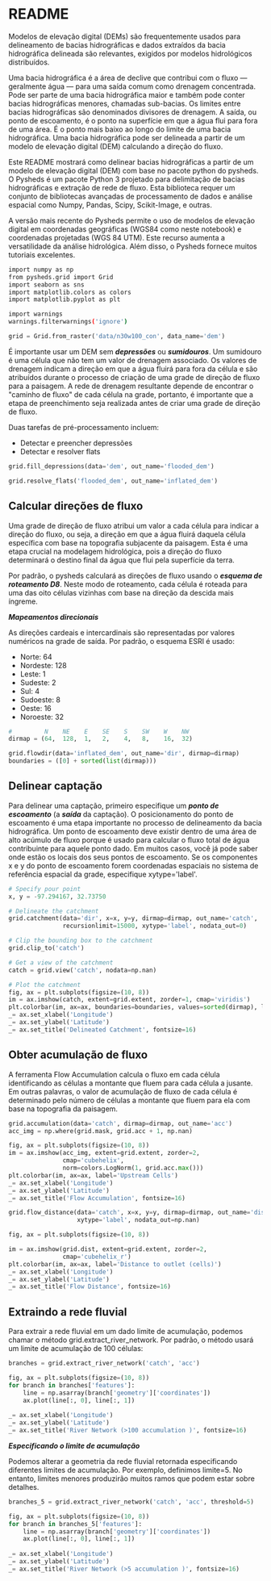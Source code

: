 # README

Modelos de elevação digital (DEMs) são frequentemente usados ​​para delineamento de bacias hidrográficas e dados extraídos da bacia hidrográfica delineada são relevantes, exigidos por modelos hidrológicos distribuídos.

Uma bacia hidrográfica é a área de declive que contribui com o fluxo — geralmente água — para uma saída comum como drenagem concentrada. Pode ser parte de uma bacia hidrográfica maior e também pode conter bacias hidrográficas menores, chamadas sub-bacias. Os limites entre bacias hidrográficas são denominados divisores de drenagem. A saída, ou ponto de escoamento, é o ponto na superfície em que a água flui para fora de uma área. É o ponto mais baixo ao longo do limite de uma bacia hidrográfica. Uma bacia hidrográfica pode ser delineada a partir de um modelo de elevação digital (DEM) calculando a direção do fluxo.

Este README mostrará como delinear bacias hidrográficas a partir de um modelo de elevação digital (DEM) com base no pacote python do pysheds. O Pysheds é um pacote Python 3 projetado para delimitação de bacias hidrográficas e extração de rede de fluxo. Esta biblioteca requer um conjunto de bibliotecas avançadas de processamento de dados e análise espacial como Numpy, Pandas, Scipy, Scikit-Image,  e outras.

A versão mais recente do Pysheds permite o uso de modelos de elevação digital em coordenadas geográficas (WGS84 como neste notebook) e coordenadas projetadas (WGS 84 UTM). Este recurso aumenta a versatilidade da análise hidrológica. Além disso, o Pysheds fornece muitos tutoriais excelentes.
```bash
import numpy as np
from pysheds.grid import Grid
import seaborn as sns
import matplotlib.colors as colors
import matplotlib.pyplot as plt

import warnings
warnings.filterwarnings('ignore')
```



```python
grid = Grid.from_raster('data/n30w100_con', data_name='dem')
```



É importante usar um DEM sem ***depressões*** ou ***sumidouros***. Um sumidouro é uma célula que não tem um valor de drenagem associado. Os valores de drenagem indicam a direção em que a água fluirá para fora da célula e são atribuídos durante o processo de criação de uma grade de direção de fluxo para a paisagem. A rede de drenagem resultante depende de encontrar o "caminho de fluxo" de cada célula na grade, portanto, é importante que a etapa de preenchimento seja realizada antes de criar uma grade de direção de fluxo.

Duas tarefas de pré-processamento incluem:
- Detectar e preencher depressões
- Detectar e resolver flats

```python
grid.fill_depressions(data='dem', out_name='flooded_dem')

grid.resolve_flats('flooded_dem', out_name='inflated_dem')
```

## Calcular direções de fluxo

Uma grade de direção de fluxo atribui um valor a cada célula para indicar a direção do fluxo, ou seja, a direção em que a água fluirá daquela célula específica com base na topografia subjacente da paisagem. Esta é uma etapa crucial na modelagem hidrológica, pois a direção do fluxo determinará o destino final da água que flui pela superfície da terra.

Por padrão, o pysheds calculará as direções de fluxo usando o ***esquema de roteamento D8***. Neste modo de roteamento, cada célula é roteada para uma das oito células vizinhas com base na direção da descida mais íngreme.

***Mapeamentos direcionais***

As direções cardeais e intercardinais são representadas por valores numéricos na grade de saída. Por padrão, o esquema ESRI é usado:

- Norte: 64
- Nordeste: 128
- Leste: 1
- Sudeste: 2
- Sul: 4
- Sudoeste: 8
- Oeste: 16
- Noroeste: 32

```python
#         N    NE    E    SE    S    SW    W    NW
dirmap = (64,  128,  1,   2,    4,   8,    16,  32)

grid.flowdir(data='inflated_dem', out_name='dir', dirmap=dirmap)
boundaries = ([0] + sorted(list(dirmap)))
```

## Delinear captação

Para delinear uma captação, primeiro especifique um ***ponto de escoamento*** (a ***saída*** da captação). O posicionamento do ponto de escoamento é uma etapa importante no processo de delineamento da bacia hidrográfica. Um ponto de escoamento deve existir dentro de uma área de alto acúmulo de fluxo porque é usado para calcular o fluxo total de água contribuinte para aquele ponto dado. Em muitos casos, você já pode saber onde estão os locais dos seus pontos de escoamento. Se os componentes x e y do ponto de escoamento forem coordenadas espaciais no sistema de referência espacial da grade, especifique xytype='label'.

```python
# Specify pour point
x, y = -97.294167, 32.73750

# Delineate the catchment
grid.catchment(data='dir', x=x, y=y, dirmap=dirmap, out_name='catch',
               recursionlimit=15000, xytype='label', nodata_out=0)

# Clip the bounding box to the catchment
grid.clip_to('catch')

# Get a view of the catchment
catch = grid.view('catch', nodata=np.nan)

# Plot the catchment
fig, ax = plt.subplots(figsize=(10, 8))
im = ax.imshow(catch, extent=grid.extent, zorder=1, cmap='viridis')
plt.colorbar(im, ax=ax, boundaries=boundaries, values=sorted(dirmap), label='Flow Direction')
_= ax.set_xlabel('Longitude')
_= ax.set_ylabel('Latitude')
_= ax.set_title('Delineated Catchment', fontsize=16)
```

## Obter acumulação de fluxo

A ferramenta Flow Accumulation calcula o fluxo em cada célula identificando as células a montante que fluem para cada célula a jusante. Em outras palavras, o valor de acumulação de fluxo de cada célula é determinado pelo número de células a montante que fluem para ela com base na topografia da paisagem.

```python
grid.accumulation(data='catch', dirmap=dirmap, out_name='acc')
acc_img = np.where(grid.mask, grid.acc + 1, np.nan)

fig, ax = plt.subplots(figsize=(10, 8))
im = ax.imshow(acc_img, extent=grid.extent, zorder=2,
               cmap='cubehelix',
               norm=colors.LogNorm(1, grid.acc.max()))
plt.colorbar(im, ax=ax, label='Upstream Cells')
_= ax.set_xlabel('Longitude')
_= ax.set_ylabel('Latitude')
_= ax.set_title('Flow Accumulation', fontsize=16)
```



```python
grid.flow_distance(data='catch', x=x, y=y, dirmap=dirmap, out_name='dist',
                   xytype='label', nodata_out=np.nan)

fig, ax = plt.subplots(figsize=(10, 8))

im = ax.imshow(grid.dist, extent=grid.extent, zorder=2,
               cmap='cubehelix_r')
plt.colorbar(im, ax=ax, label='Distance to outlet (cells)')
_= ax.set_xlabel('Longitude')
_= ax.set_ylabel('Latitude')
_= ax.set_title('Flow Distance', fontsize=16)
```

## Extraindo a rede fluvial

Para extrair a rede fluvial em um dado limite de acumulação, podemos chamar o método grid.extract_river_network. Por padrão, o método usará um limite de acumulação de 100 células:

```python
branches = grid.extract_river_network('catch', 'acc')

fig, ax = plt.subplots(figsize=(10, 8))
for branch in branches['features']:
    line = np.asarray(branch['geometry']['coordinates'])
    ax.plot(line[:, 0], line[:, 1])
    
_= ax.set_xlabel('Longitude')
_= ax.set_ylabel('Latitude')
_= ax.set_title('River Network (>100 accumulation )', fontsize=16)
```

***Especificando o limite de acumulação***

Podemos alterar a geometria da rede fluvial retornada especificando diferentes limites de acumulação. Por exemplo, definimos limite=5. No entanto, limites menores produzirão muitos ramos que podem estar sobre detalhes.

```python
branches_5 = grid.extract_river_network('catch', 'acc', threshold=5)

fig, ax = plt.subplots(figsize=(10, 8))
for branch in branches_5['features']:
    line = np.asarray(branch['geometry']['coordinates'])
    ax.plot(line[:, 0], line[:, 1])
    
_= ax.set_xlabel('Longitude')
_= ax.set_ylabel('Latitude')
_= ax.set_title('River Network (>5 accumulation )', fontsize=16)
```
